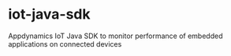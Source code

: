 # iot-java-sdk
Appdynamics IoT Java SDK to monitor performance of embedded applications on connected devices
